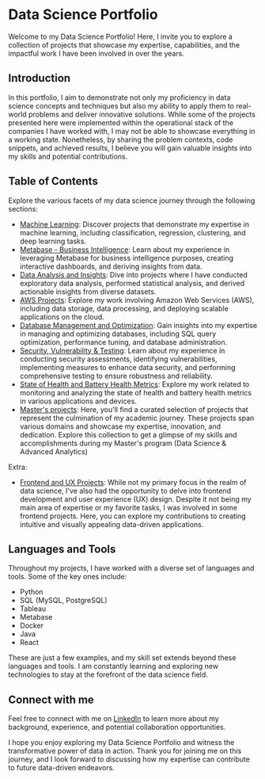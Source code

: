 # Data Science Portfolio

Welcome to my Data Science Portfolio! Here, I invite you to explore a collection of projects that showcase my expertise, capabilities, and the impactful work I have been involved in over the years.

## Introduction

In this portfolio, I aim to demonstrate not only my proficiency in data science concepts and techniques but also my ability to apply them to real-world problems and deliver innovative solutions. While some of the projects presented here were implemented within the operational stack of the companies I have worked with, I may not be able to showcase everything in a working state. Nonetheless, by sharing the problem contexts, code snippets, and achieved results, I believe you will gain valuable insights into my skills and potential contributions.

## Table of Contents

Explore the various facets of my data science journey through the following sections:

- [Machine Learning](./machine-learning): Discover projects that demonstrate my expertise in machine learning, including classification, regression, clustering, and deep learning tasks.
- [Metabase - Business Intelligence](./business-intelligence): Learn about my experience in leveraging Metabase for business intelligence purposes, creating interactive dashboards, and deriving insights from data.
- [Data Analysis and Insights](./data-analysis): Dive into projects where I have conducted exploratory data analysis, performed statistical analysis, and derived actionable insights from diverse datasets.
- [AWS Projects](./aws): Explore my work involving Amazon Web Services (AWS), including data storage, data processing, and deploying scalable applications on the cloud.
- [Database Management and Optimization](./database-management): Gain insights into my expertise in managing and optimizing databases, including SQL query optimization, performance tuning, and database administration.
- [Security, Vulnerability & Testing](./security-vulnerability-testing): Learn about my experience in conducting security assessments, identifying vulnerabilities, implementing measures to enhance data security, and performing comprehensive testing to ensure robustness and reliability.
- [State of Health and Battery Health Metrics](./battery-health-SoH): Explore my work related to monitoring and analyzing the state of health and battery health metrics in various applications and devices.
- [Master's projects](./masters-projects): Here, you'll find a curated selection of projects that represent the culmination of my academic journey. These projects span various domains and showcase my expertise, innovation, and dedication. Explore this collection to get a glimpse of my skills and accomplishments during my Master's program (Data Science & Advanced Analytics)
  
Extra:
- [Frontend and UX Projects](./frontend-ux): While not my primary focus in the realm of data science, I've also had the opportunity to delve into frontend development and user experience (UX) design. Despite it not being my main area of expertise or my favorite tasks, I was involved in some frontend projects. Here, you can explore my contributions to creating intuitive and visually appealing data-driven applications.
 

## Languages and Tools

Throughout my projects, I have worked with a diverse set of languages and tools. Some of the key ones include:

- Python
- SQL (MySQL, PostgreSQL)
- Tableau
- Metabase
- Docker
- Java
- React

These are just a few examples, and my skill set extends beyond these languages and tools. I am constantly learning and exploring new technologies to stay at the forefront of the data science field.

## Connect with me

Feel free to connect with me on [LinkedIn](https://www.linkedin.com/in/pedrocerejeira/) to learn more about my background, experience, and potential collaboration opportunities.

I hope you enjoy exploring my Data Science Portfolio and witness the transformative power of data in action. Thank you for joining me on this journey, and I look forward to discussing how my expertise can contribute to future data-driven endeavors.

